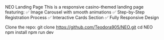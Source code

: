NEO Landing Page
This is a responsive casino-themed landing page featuring:
✅ Image Carousel with smooth animations
✅ Step-by-Step Registration Process
✅ Interactive Cards Section
✅ Fully Responsive Design

Clone the repo:
git clone https://github.com/Teodora905/NEO.git
cd NEO
npm install
npm run dev
